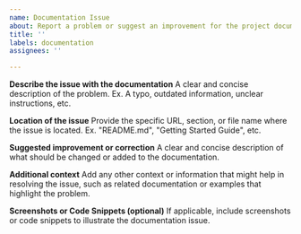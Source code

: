 ```yaml
---
name: Documentation Issue
about: Report a problem or suggest an improvement for the project documentation
title: ''
labels: documentation
assignees: ''

---
```


**Describe the issue with the documentation**
A clear and concise description of the problem. Ex. A typo, outdated information, unclear instructions, etc.

**Location of the issue**
Provide the specific URL, section, or file name where the issue is located. Ex. "README.md", "Getting Started Guide", etc.

**Suggested improvement or correction**
A clear and concise description of what should be changed or added to the documentation.

**Additional context**
Add any other context or information that might help in resolving the issue, such as related documentation or examples that highlight the problem.

**Screenshots or Code Snippets (optional)**
If applicable, include screenshots or code snippets to illustrate the documentation issue.
